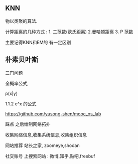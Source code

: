## KNN

  物以类聚的算法.

  计算距离的几种方式 : 1. 二范数(欧氏距离) 2.曼哈顿距离      3. P 范数

  主要记得KNN和EM的 有一定区别

## 朴素贝叶斯

三门问题

全概率公式,

p(x|y)

1.1.2  e^x 的公式

https://github.com/yusong-shen/mooc_os_lab

踩点 之后绘制网络拓扑

收集网络信息,收集系统信息,收集组织信息

网站推荐 站长之家, zoomeye,shodan

社交账号 上搜索网站 : 微博,知乎,贴吧,freebuf     
